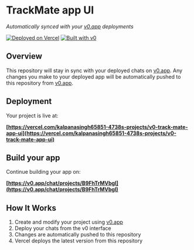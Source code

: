 # TrackMate app UI

*Automatically synced with your [v0.app](https://v0.app) deployments*

[![Deployed on Vercel](https://img.shields.io/badge/Deployed%20on-Vercel-black?style=for-the-badge&logo=vercel)](https://vercel.com/kalpanasingh65851-4738s-projects/v0-track-mate-app-ui)
[![Built with v0](https://img.shields.io/badge/Built%20with-v0.app-black?style=for-the-badge)](https://v0.app/chat/projects/B9FhTrMVbgI)

## Overview

This repository will stay in sync with your deployed chats on [v0.app](https://v0.app).
Any changes you make to your deployed app will be automatically pushed to this repository from [v0.app](https://v0.app).

## Deployment

Your project is live at:

**[https://vercel.com/kalpanasingh65851-4738s-projects/v0-track-mate-app-ui](https://vercel.com/kalpanasingh65851-4738s-projects/v0-track-mate-app-ui)**

## Build your app

Continue building your app on:

**[https://v0.app/chat/projects/B9FhTrMVbgI](https://v0.app/chat/projects/B9FhTrMVbgI)**

## How It Works

1. Create and modify your project using [v0.app](https://v0.app)
2. Deploy your chats from the v0 interface
3. Changes are automatically pushed to this repository
4. Vercel deploys the latest version from this repository